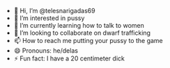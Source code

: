 - 👋 Hi, I’m @telesnarigadas69
- 👀 I’m interested in pussy
- 🌱 I’m currently learning how to talk to women
- 💞️ I’m looking to collaborate on dwarf trafficking
- 📫 How to reach me putting your pussy to the game
- 😄 Pronouns: he/delas
- ⚡ Fun fact: I have a 20 centimeter dick

